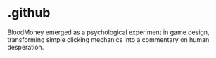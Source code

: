 # .github
BloodMoney emerged as a psychological experiment in game design, transforming simple clicking mechanics into a commentary on human desperation.
